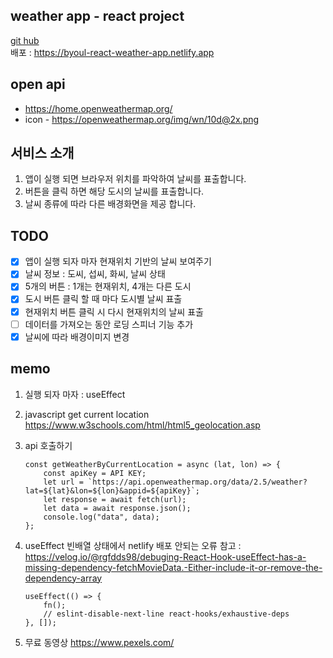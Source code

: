 ## weather app - react project

[git hub](https://github.com/whynotBb/202403_react-weather-app.git)<br/>
배포 : <https://byoul-react-weather-app.netlify.app>

## open api

-   https://home.openweathermap.org/
-   icon - https://openweathermap.org/img/wn/10d@2x.png

## 서비스 소개

1. 앱이 실행 되면 브라우저 위치를 파악하여 날씨를 표출합니다.
2. 버튼을 클릭 하면 해당 도시의 날씨를 표출합니다.
3. 날씨 종류에 따라 다른 배경화면을 제공 합니다.

## TODO

-   [x] 앱이 실행 되자 마자 현재위치 기반의 날씨 보여주기
-   [x] 날씨 정보 : 도씨, 섭씨, 화씨, 날씨 상태
-   [x] 5개의 버튼 : 1개는 현재위치, 4개는 다른 도시
-   [x] 도시 버튼 클릭 할 때 마다 도시별 날씨 표출
-   [x] 현재위치 버튼 클릭 시 다시 현재위치의 날씨 표출
-   [ ] 데이터를 가져오는 동안 로딩 스피너 기능 추가
-   [x] 날씨에 따라 배경이미지 변경

## memo

1. 실행 되자 마자 : useEffect
2. javascript get current location
   https://www.w3schools.com/html/html5_geolocation.asp
3. api 호출하기

    ```
    const getWeatherByCurrentLocation = async (lat, lon) => {
        const apiKey = API KEY;
        let url = `https://api.openweathermap.org/data/2.5/weather?lat=${lat}&lon=${lon}&appid=${apiKey}`;
        let response = await fetch(url);
        let data = await response.json();
        console.log("data", data);
    };
    ```

4. useEffect 빈배열 상태에서 netlify 배포 안되는 오류
   참고 : https://velog.io/@rgfdds98/debuging-React-Hook-useEffect-has-a-missing-dependency-fetchMovieData.-Either-include-it-or-remove-the-dependency-array

    ```
    useEffect(() => {
        fn();
        // eslint-disable-next-line react-hooks/exhaustive-deps
    }, []);
    ```

5. 무료 동영상
   https://www.pexels.com/
